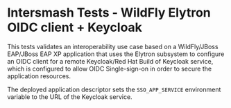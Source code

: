 # Intersmash Tests - WildFly Elytron OIDC client + Keycloak

This tests validates an interoperability use case based on a WildFly/JBoss EAP/JBoss EAP XP application that 
uses the Elytron subsystem to configure an OIDC client for a remote Keycloak/Red Hat Build of Keycloak service,
which is configured to allow OIDC Single-sign-on in order to secure the application resources.

The deployed application descriptor sets the `SSO_APP_SERVICE` environment variable to the URL of the Keycloak service.
